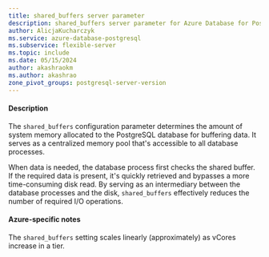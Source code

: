 ```yaml
---
title: shared_buffers server parameter
description: shared_buffers server parameter for Azure Database for PostgreSQL - Flexible Server.
author: AlicjaKucharczyk
ms.service: azure-database-postgresql
ms.subservice: flexible-server
ms.topic: include
ms.date: 05/15/2024
author: akashraokm
ms.author: akashrao
zone_pivot_groups: postgresql-server-version
---
```

#### Description

The `shared_buffers` configuration parameter determines the amount of system memory allocated to the PostgreSQL database for buffering data. It serves as a centralized memory pool that's accessible to all database processes.

When data is needed, the database process first checks the shared buffer. If the required data is present, it's quickly retrieved and bypasses a more time-consuming disk read. By serving as an intermediary between the database processes and the disk, `shared_buffers` effectively reduces the number of required I/O operations.

#### Azure-specific notes
The `shared_buffers` setting scales linearly (approximately) as vCores increase in a tier.